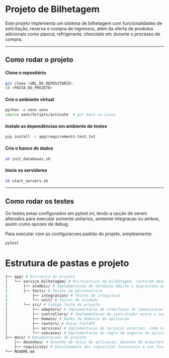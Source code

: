# Projeto de Bilhetagem

Este projeto implementa um sistema de bilhetagem com funcionalidades de solicitação, reserva e compra de ingressos, além da oferta de produtos adicionais como pipoca, refrigerante, chocolate etc durante o processo de compra.

---

## Como rodar o projeto

#### Clone o repositório
```bash
git clone <URL_DO_REPOSITORIO>
cd <PASTA_DO_PROJETO>
```


#### Crie o ambiente virtual
```bash
python -m venv venv
source venv/Scripts/activate  # git bash ou Linux
```


#### Instale as dependências em ambiente de testes
```bash
pip install -r app/requirements-test.txt
```



#### Crie o banco de dados
```bash
sh init_databases.sh
```

#### Inicie os servidores
```bash
sh start_servers.sh
```

---

## Como rodar os testes
Os testes estao configurados em pytest.ini, tendo a opção de serem alterados para executar somente unitarios, somente integracao ou ambos, assim como opcoes de debug.

Para executar com as configuracoes padrão do projeto, simplesmente:
```bash
pytest
```

# Estrutura de pastas e projeto

```bash
├── app/ # Estrutura do projeto
│   └── service_bilhetagem/ # Microservico de bilhetagem, conforme desenho de arquitetura
|       ├── alembic/ # Implementacao do database SQLite e migrations para este projeto
|       ├── tests/ # Testes do microservico
|           ├── integration/ # Testes de integracao
|           └── unit/ # Testes de unidade
|       └── src/ # Codigo fonte do projeto
│           ├── adapters/ # Implementacao de interfaces de comunicacao com sistemas e dependencias
|           ├── controllers/ # Implementacao do controlador entre o server (FastAPI) e o core da aplicacao (Usecases)
│           ├── domain/ # Dados do dominio da aplicacao
│           ├── routers/ # Rotas FastAPI
│           ├── services/ # Implementacao de serviços externos, como banco de dados ou integraçõs sistemicas
│           └── usecases/ # Implementacao da regra de negocio da aplicacao
├── docs/ # Documentacoes do projeto
    ├── desenhos/ # Desenho de telas da aplicacao, desenho de arquitetura da infraestrutura e modelagens de banco de dados
    ├── requisitos/ # Detalhamento dos requisitos funcionais e nao funcionais do projeto
└── README.md
```